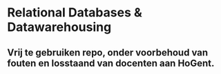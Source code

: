 # Relational Databases & Datawarehousing

## Vrij te gebruiken repo, onder voorbehoud van fouten en losstaand van docenten aan HoGent.
